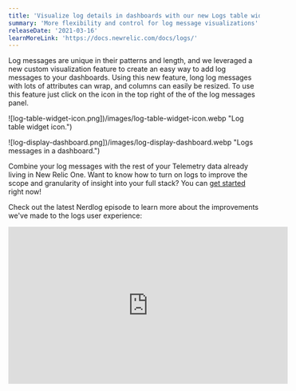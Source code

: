 ```yaml
---
title: 'Visualize log details in dashboards with our new Logs table widget'
summary: 'More flexibility and control for log message visualizations'
releaseDate: '2021-03-16'
learnMoreLink: 'https://docs.newrelic.com/docs/logs/'
---
```


Log messages are unique in their patterns and length, and we leveraged a new custom visualization feature to create an easy way to add log messages to your dashboards. Using this new feature, long log messages with lots of attributes can wrap, and columns can easily be resized. To use this feature just click on the icon in the top right of the of the log messages panel.

![log-table-widget-icon.png])/images/log-table-widget-icon.webp "Log table widget icon.")

![log-display-dashboard.png])/images/log-display-dashboard.webp "Logs messages in a dashboard.")

Combine your log messages with the rest of your Telemetry data already living in New Relic One. Want to know how to turn on logs to improve the scope and granularity of insight into your full stack? You can [get started](https://one.nr/037jbG3Z7Qy) right now!

Check out the latest Nerdlog episode to learn more about the improvements we've made to the logs user experience:

<iframe width="560" height="315" src="https://www.youtube.com/embed/pTakNUihv6w" title="YouTube video player" frameborder="0" allow="accelerometer; autoplay; clipboard-write; encrypted-media; gyroscope; picture-in-picture" allowfullscreen></iframe>
